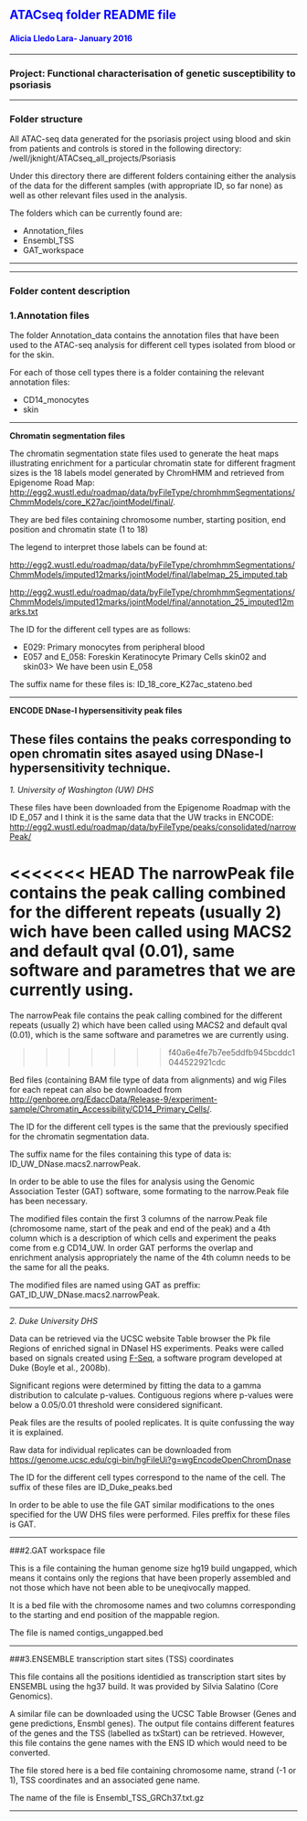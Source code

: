 ## <span style="color:blue"> ATACseq folder README file </span>

#### <span style="color:blue"> Alicia Lledo Lara- January 2016 </span>

---

### Project: Functional characterisation of genetic susceptibility to psoriasis

---


### Folder structure

All ATAC-seq data generated for the psoriasis project using blood and skin from patients and controls is stored 
in the following directory: /well/jknight/ATACseq_all_projects/Psoriasis

Under this directory there are different folders containing either the analysis of the data for the different 
samples (with appropriate ID, so far none) as well as other relevant files used in the analysis.

The folders which can be currently found are:

* Annotation_files
* Ensembl_TSS
* GAT_workspace

---



---

### Folder content description



### 1.Annotation files

The folder Annotation_data contains the annotation files that have been used to the ATAC-seq analysis for different 
cell types isolated from blood or for the skin.

For each of those cell types there is a folder containing the relevant annotation files:

* CD14_monocytes
* skin

---

**Chromatin segmentation files**

The chromatin segmentation state files used to generate the heat maps illustrating enrichment for a particular 
chromatin state for different fragment sizes is the 18 labels model generated by ChromHMM and 
retrieved from Epigenome Road Map:
http://egg2.wustl.edu/roadmap/data/byFileType/chromhmmSegmentations/ChmmModels/core_K27ac/jointModel/final/.

They are bed files containing chromosome number, starting position, end position and chromatin state (1 to 18)

The legend to interpret those labels can be found at:

http://egg2.wustl.edu/roadmap/data/byFileType/chromhmmSegmentations/ChmmModels/imputed12marks/jointModel/final/labelmap_25_imputed.tab

http://egg2.wustl.edu/roadmap/data/byFileType/chromhmmSegmentations/ChmmModels/imputed12marks/jointModel/final/annotation_25_imputed12marks.txt


The ID for the different cell types are as follows:

* E029: Primary monocytes from peripheral blood
* E057 and E_058: Foreskin Keratinocyte Primary Cells skin02 and skin03> We have been usin E_058

The suffix name for these files is: ID_18_core_K27ac_stateno.bed


---


**ENCODE DNase-I hypersensitivity peak files**

These files contains the peaks corresponding to open chromatin sites asayed using DNase-I hypersensitivity technique.
---

*1. University of Washington (UW) DHS*

These files have been downloaded from the Epigenome Roadmap with the ID E_057 and I think it is the same data 
that the UW tracks in ENCODE: http://egg2.wustl.edu/roadmap/data/byFileType/peaks/consolidated/narrowPeak/

<<<<<<< HEAD
The narrowPeak file  contains the peak calling combined for the different repeats (usually 2) wich have been called 
using MACS2 and default qval (0.01), same software and parametres that we are currently using. 
=======
The narrowPeak file  contains the peak calling combined for the different repeats (usually 2) which have been called 
using MACS2 and default qval (0.01), which is the same software and parametres we are currently using. 
>>>>>>> f40a6e4fe7b7ee5ddfb945bcddc1044522921cdc

Bed files (containing BAM file type of data from alignments) and wig Files for each repeat can also be downloaded 
from http://genboree.org/EdaccData/Release-9/experiment-sample/Chromatin_Accessibility/CD14_Primary_Cells/.

The ID for the different cell types is the same that the previously specified for the chromatin segmentation
data. 

The suffix name for the files containing this type of data is: ID_UW_DNase.macs2.narrowPeak.

In order to be able to use the files for analysis using the Genomic Association Tester (GAT) software, some formating 
to the narrow.Peak file has been necessary.

The modified files contain the first 3 columns of the narrow.Peak file (chromosome name, start of the peak and end of the peak) 
and a 4th column which is a description of which cells and experiment the peaks come from e.g CD14_UW. In order GAT performs the
overlap and enrichment analysis appropriately the name of the 4th column needs to be the same for all the peaks.

The modified files are named using GAT as preffix: GAT_ID_UW_DNase.macs2.narrowPeak.


---



*2. Duke University DHS*

Data can be retrieved via the UCSC website Table browser the Pk file Regions of enriched signal in DNaseI HS experiments. 
Peaks were called based on signals created using [F-Seq](http://www.ncbi.nlm.nih.gov/pubmed/18784119), a software program developed at Duke (Boyle et al., 2008b). 

Significant regions were determined by fitting the data to a gamma distribution to calculate p-values. Contiguous 
regions 
where p-values were below a 0.05/0.01 threshold were considered significant. 

Peak files are the results of pooled replicates. It is quite confussing the way it is explained.

Raw data for individual replicates can be downloaded from https://genome.ucsc.edu/cgi-bin/hgFileUi?g=wgEncodeOpenChromDnase

The ID for the different cell types correspond to the name of the cell. The suffix of these files are ID_Duke_peaks.bed

In order to be able to use the file GAT similar modifications to the ones specified for the UW DHS files were 
performed. Files preffix for these files is GAT.

---



###2.GAT workspace file

This is a file containing the human genome size hg19 build ungapped, which means it contains only the regions that have
been properly assembled and not those which have not been able to be uneqivocally mapped.

It is a bed file with the chromosome names and two columns corresponding to the starting and end position of the
mappable region.

The file is named contigs_ungapped.bed


---


###3.ENSEMBLE transcription start sites (TSS) coordinates

This file  contains all the positions identidied as transcription start sites by ENSEMBL using the hg37 build. 
It was provided by Silvia Salatino (Core Genomics).

A similar file can be downloaded using the UCSC Table Browser (Genes and gene predictions, Ensmbl genes). The output file 
contains different features of the genes and the TSS (labelled as txStart) can be retrieved. However, this file contains the 
gene names with the ENS ID which would need to be converted.

The file stored here is a bed file containing chromosome name, strand (-1 or 1), TSS coordinates and an associated gene name.

The name of the file is Ensembl_TSS_GRCh37.txt.gz





---


